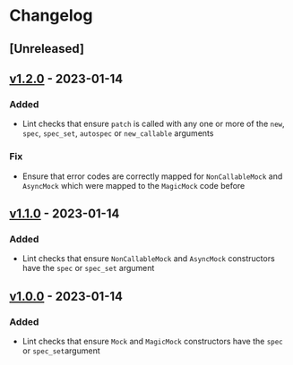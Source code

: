 # Changelog

## [Unreleased]

## [v1.2.0] - 2023-01-14

### Added

- Lint checks that ensure `patch` is called with any one or more of the `new`,
  `spec`, `spec_set`, `autospec` or `new_callable` arguments

### Fix

- Ensure that error codes are correctly mapped for `NonCallableMock` and
  `AsyncMock` which were mapped to the `MagicMock` code before

## [v1.1.0] - 2023-01-14

### Added

- Lint checks that ensure `NonCallableMock` and `AsyncMock` constructors have
  the `spec` or `spec_set` argument

## [v1.0.0] - 2023-01-14

### Added

- Lint checks that ensure `Mock` and `MagicMock` constructors have the `spec`
  or `spec_set`argument

[//]: # "Release links"
[v1.0.0]: https://github.com/jdkandersson/flake8-mock-spec/releases/v1.0.0
[v1.1.0]: https://github.com/jdkandersson/flake8-mock-spec/releases/v1.1.0
[v1.2.0]: https://github.com/jdkandersson/flake8-mock-spec/releases/v1.2.0
